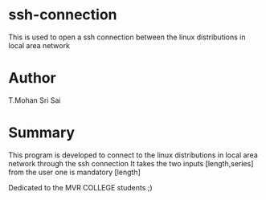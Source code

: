 # ssh-connection
This is used to open a ssh connection between the linux distributions in local area network
# Author
T.Mohan Sri Sai
# Summary
This program is developed to connect to the linux distributions in 
local area network through the ssh connection It takes the two inputs [length,series] 
from the user one is mandatory [length]

Dedicated to the MVR COLLEGE students ;)
